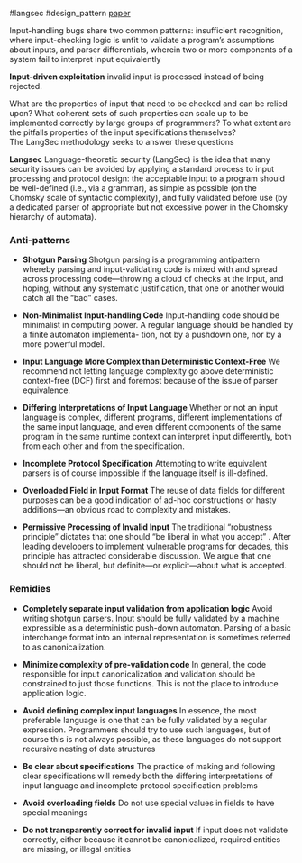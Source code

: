 #langsec #design_pattern 
[paper](http://langsec.org/papers/langsec-cwes-secdev2016.pdf)

Input-handling bugs share two common patterns: insufficient recognition, where input-checking logic is unfit to validate a program’s assumptions about inputs, and parser differentials, wherein two or more components of a system fail to interpret input equivalently

**Input-driven exploitation**
invalid input is processed instead of being rejected.

What are the properties of input  that need to be checked and can be relied upon? What coherent sets of such properties can scale up to be implemented correctly by large groups of programmers? To what extent are the pitfalls properties of the input specifications themselves?  
The LangSec methodology seeks to answer these questions

**Langsec**
Language-theoretic security (LangSec) is the idea that many security issues can be avoided by applying a standard process to input processing and protocol design: the acceptable input to a program should be well-defined (i.e., via a grammar), as simple as possible (on the Chomsky scale of syntactic complexity), and fully validated before use (by a dedicated parser of appropriate but not excessive power in the Chomsky hierarchy of automata).

### Anti-patterns
- **Shotgun Parsing**
Shotgun parsing is a programming antipattern whereby parsing and input-validating code is mixed with and spread across processing code—throwing a cloud of checks at the input, and hoping, without any systematic justification, that one or another would catch all the “bad” cases.

- **Non-Minimalist Input-handling Code**
Input-handling code should be minimalist in computing power. A regular language should be handled by a finite automaton implementa- tion, not by a pushdown one, nor by a more powerful model.

- **Input Language More Complex than Deterministic Context-Free**
We recommend not letting language complexity go above deterministic context-free (DCF) first and foremost because of the issue of parser equivalence.

- **Differing Interpretations of Input Language**
Whether or not an input language is complex, different programs, different implementations of the same input language, and even different components of the same program in the same runtime context can interpret input differently, both from each other and from the specification.

- **Incomplete Protocol Specification**
Attempting to write equivalent parsers is of course impossible if the language itself is ill-defined.

- **Overloaded Field in Input Format**
The reuse of data fields for different purposes can be a good indication of ad-hoc constructions or hasty additions—an obvious road to complexity and mistakes.

- **Permissive Processing of Invalid Input**
The traditional “robustness principle” dictates that one should “be liberal in what you accept” . After leading developers to implement vulnerable programs for decades, this principle has attracted considerable discussion. We argue that one should not be liberal, but definite—or explicit—about what is accepted.

### Remidies
- **Completely separate input validation from application  logic**
Avoid writing shotgun parsers. Input should be fully validated by a machine expressible as a deterministic push-down automaton.
Parsing of a basic interchange format into an internal  representation is sometimes referred to as canonicalization.

- **Minimize complexity of pre-validation code**
In general, the code responsible for input canonicalization and validation should be constrained to just those functions. This is not the place to introduce application logic.

- **Avoid defining complex input languages**
In essence, the most preferable language is one that can be fully validated by a regular expression. Programmers should try to use such languages, but of course this is not always possible, as these languages do not support recursive nesting of data structures

- **Be clear about specifications**
The practice of making and following clear specifications will remedy both the differing interpretations of input language and incomplete protocol specification problems

- **Avoid overloading fields**
Do not use special values in fields to have special meanings

- **Do not transparently correct for invalid input**
If input does not validate correctly, either because it cannot be canonicalized, required entities are missing, or illegal entities

